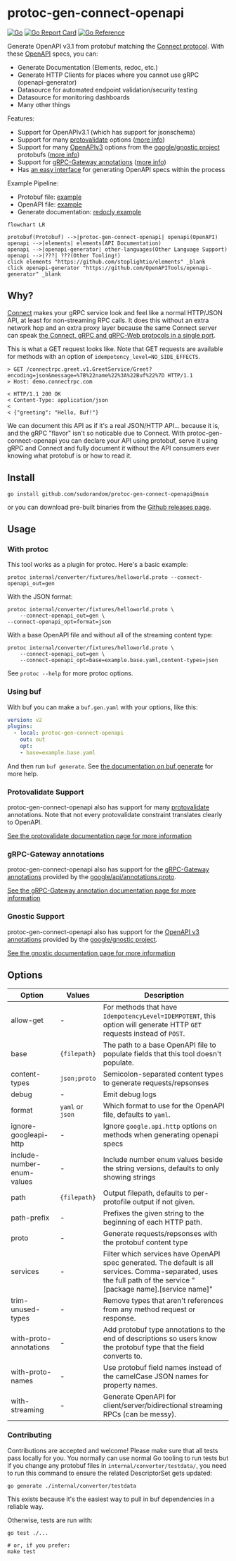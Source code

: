 # protoc-gen-connect-openapi
[![Go](https://github.com/sudorandom/protoc-gen-connect-openapi/actions/workflows/go.yml/badge.svg)](https://github.com/sudorandom/protoc-gen-connect-openapi/actions/workflows/go.yml) [![Go Report Card](https://goreportcard.com/badge/github.com/sudorandom/protoc-gen-connect-openapi)](https://goreportcard.com/report/github.com/sudorandom/protoc-gen-connect-openapi) [![Go Reference](https://pkg.go.dev/badge/github.com/sudorandom/protoc-gen-connect-openapi.svg)](https://pkg.go.dev/github.com/sudorandom/protoc-gen-connect-openapi)

Generate OpenAPI v3.1 from protobuf matching the [Connect protocol](https://connectrpc.com/docs/protocol). With these [OpenAPI](https://www.openapis.org/what-is-openapi) specs, you can:

- Generate Documentation (Elements, redoc, etc.)
- Generate HTTP Clients for places where you cannot use gRPC (openapi-generator)
- Datasource for automated endpoint validation/security testing
- Datasource for monitoring dashboards
- Many other things

Features:
- Support for OpenAPIv3.1 (which has support for jsonschema)
- Support for many [protovalidate](https://github.com/bufbuild/protovalidate) options ([more info](protovalidate.md))
- Support for many [OpenAPIv3](https://github.com/google/gnostic/blob/main/openapiv3/annotations.proto) options from the [google/gnostic project](https://github.com/google/gnostic) protobufs ([more info](gnostic.md))
- Support for [gRPC-Gateway annotations](https://github.com/grpc-ecosystem/grpc-gateway) ([more info](grpcgateway.md))
- Has [an easy interface](https://pkg.go.dev/github.com/sudorandom/protoc-gen-connect-openapi/converter) for generating OpenAPI specs within the process

Example Pipeline:
- Protobuf file: [example](examples/basic.proto)
- OpenAPI file: [example](examples/basic.openapi.yaml)
- Generate documentation: [redocly example](examples/basic.png)

```mermaid
flowchart LR

protobuf(Protobuf) -->|protoc-gen-connect-openapi| openapi(OpenAPI)
openapi -->|elements| elements(API Documentation)
openapi -->|openapi-generator| other-languages(Other Language Support)
openapi -->|???| ???(Other Tooling!)
click elements "https://github.com/stoplightio/elements" _blank
click openapi-generator "https://github.com/OpenAPITools/openapi-generator" _blank
```

## Why?
[Connect](https://connectrpc.com/docs/introduction) makes your gRPC service look and feel like a normal HTTP/JSON API, at least for non-streaming RPC calls. It does this without an extra network hop and an extra proxy layer because the same Connect server can speak [the Connect, gRPC and gRPC-Web protocols in a single port](https://connectrpc.com/docs/multi-protocol).

This is what a GET request looks like. Note that GET requests are available for methods with an option of `idempotency_level=NO_SIDE_EFFECTS`.
```
> GET /connectrpc.greet.v1.GreetService/Greet?encoding=json&message=%7B%22name%22%3A%22Buf%22%7D HTTP/1.1
> Host: demo.connectrpc.com

< HTTP/1.1 200 OK
< Content-Type: application/json
<
< {"greeting": "Hello, Buf!"}
```
We can document this API as if it's a real JSON/HTTP API... because it is, and the gRPC "flavor" isn't so noticable due to Connect. With protoc-gen-connect-openapi you can declare your API using protobuf, serve it using gRPC and Connect and fully document it without the API consumers ever knowing what protobuf is or how to read it.

## Install
```shell
go install github.com/sudorandom/protoc-gen-connect-openapi@main
```

or you can download pre-built binaries from the [Github releases page](https://github.com/sudorandom/protoc-gen-connect-openapi/releases/latest).

## Usage
### With protoc
This tool works as a plugin for protoc. Here's a basic example:
```shell
protoc internal/converter/fixtures/helloworld.proto --connect-openapi_out=gen
```

With the JSON format:
```shell
protoc internal/converter/fixtures/helloworld.proto \
    --connect-openapi_out=gen \
--connect-openapi_opt=format=json
```

With a base OpenAPI file and without all of the streaming content type:
```shell
protoc internal/converter/fixtures/helloworld.proto \
    --connect-openapi_out=gen \
    --connect-openapi_opt=base=example.base.yaml,content-types=json
```

See `protoc --help` for more protoc options.

### Using buf
With buf you can make a `buf.gen.yaml` with your options, like this:
```yaml
version: v2
plugins:
  - local: protoc-gen-connect-openapi
    out: out
    opt:
    - base=example.base.yaml
```
And then run `buf generate`. See [the documentation on buf generate](https://buf.build/docs/reference/cli/buf/generate#usage) for more help.

### Protovalidate Support
protoc-gen-connect-openapi also has support for many [protovalidate](https://github.com/bufbuild/protovalidate) annotations. Note that not every protovalidate constraint translates clearly to OpenAPI.

[See the protovalidate documentation page for more information](protovalidate.md)

### gRPC-Gateway annotations
protoc-gen-connect-openapi also has support for the [gRPC-Gateway annotations](https://grpc-ecosystem.github.io/grpc-gateway/docs/tutorials/adding_annotations/) provided by the [google/api/annotations.proto](https://github.com/googleapis/googleapis/blob/master/google/api/annotations.proto).

[See the gRPC-Gateway annotation documentation page for more information](grpcgateway.md)

### Gnostic Support
protoc-gen-connect-openapi also has support for the [OpenAPI v3 annotations](https://github.com/google/gnostic/blob/main/openapiv3/annotations.proto) provided by the [google/gnostic project](https://github.com/google/gnostic).

[See the gnostic documentation page for more information](gnostic.md)

## Options
| Option | Values | Description |
|---|---|---|
| allow-get | - | For methods that have `IdempotencyLevel=IDEMPOTENT`, this option will generate HTTP `GET` requests instead of `POST`. |
| base | `{filepath}` | The path to a base OpenAPI file to populate fields that this tool doesn't populate. |
| content-types | `json;proto` | Semicolon-separated content types to generate requests/repsonses |
| debug | - | Emit debug logs |
| format | `yaml` or `json` | Which format to use for the OpenAPI file, defaults to `yaml`. |
| ignore-googleapi-http | - | Ignore `google.api.http` options on methods when generating openapi specs  |
| include-number-enum-values | - | Include number enum values beside the string versions, defaults to only showing strings |
| path | `{filepath}` | Output filepath, defaults to per-protofile output if not given. |
| path-prefix | - | Prefixes the given string to the beginning of each HTTP path. |
| proto | - | Generate requests/repsonses with the protobuf content type |
| services | - | Filter which services have OpenAPI spec generated. The default is all services. Comma-separated, uses the full path of the service "[package name].[service name]" |
| trim-unused-types | - | Remove types that aren't references from any method request or response. |
| with-proto-annotations | - | Add protobuf type annotations to the end of descriptions so users know the protobuf type that the field converts to. |
| with-proto-names | - | Use protobuf field names instead of the camelCase JSON names for property names. |
| with-streaming | - | Generate OpenAPI for client/server/bidirectional streaming RPCs (can be messy). |

### Contributing
Contributions are accepted and welcome! Please make sure that all tests pass locally for you. You normally can use normal Go tooling to run tests but if you change any protobuf files in `internal/converter/testdata/`, you need to run this command to ensure the related DescriptorSet gets updated:
```
go generate ./internal/converter/testdata
```
This exists because it's the easiest way to pull in buf dependencies in a reliable way.

Otherwise, tests are run with:
```shell
go test ./...

# or, if you prefer:
make test
```
